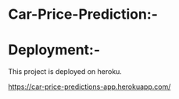 # Car-Price-Prediction:-

# Deployment:-

This project is deployed on heroku.

https://car-price-predictions-app.herokuapp.com/
